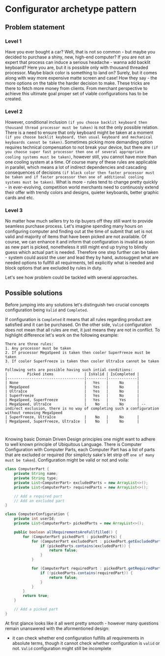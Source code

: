# Configurator archetype pattern

## Problem statement

### Level 1

Have you ever bought a car? Well, that is not so common - but maybe you decided to purchase a shiny, new, high-end computer? If you are not an expert that process can induce a serious headache - wanna add backlit keyboard? Here you are, but it is possible only with thousand threaded processor. Maybe black color is something to land on? Surely, but it comes along with way more expensive matte screen and case! How they say - the more options on the table the harder decision to make. These tricks are there to fetch more money from clients. From merchant perspective to achieve this ultimate goal proper set of viable configurations has to be created.

### Level 2

However, conditional inclusion `(if you choose backlit keyboard then thousand thread processor must be taken)` is not the only possible relation. There is a need to ensure that only keyboard might be taken at a moment `(if you choose backlit keyboard, then usual keyboard and mechanical keyboards cannot be taken)`. Sometimes picking more demanding option requires technical compensation to not break your device, but there are `(if you choose super fast processor then one of several appropriate cooling systems must be taken)`, however still, you cannot have more than one cooling system at a time. Of course many of these rules are applicable in parallel, which means a lot of indirect dependencies and cascading consequences of decisions `(if black color then faster processor must be taken and if faster processor then one of additional cooling systems must be taken)`. What is more - rules tend to change pretty quickly - in ever-evolving, competition world merchants need to continuosly extend their offer with trendy colors and designs, quieter keyboards, better graphic cards and etc.

### Level 3

No matter how much sellers try to rip buyers off they still want to provide seamless purchase process. Let's imagine spending many hours on configuring computer and finding out at the time of submit that set is not valid and majority of items that have been picked are not available. Of course, we can enhance it and inform that configuration is invalid as soon as new part is picked, nonetheless it still might end up trying to blindly guess which actual part is needed. Therefore one step further can be taken - system could assist the user and lead they by hand, autosuggest what are needed options to fullfill all requirments, tell explicitly what is needed and block options that are excluded by rules in duty.

Let's see how problem could be tackled with several approaches.

## Possible solutions

Before jumping into any solutions let's distinguish two crucial concepts configuration being `Valid` and `Completed`. 

If configuration is `Completed` it means that all rules regarding product are satisfied and it can be purchased. On the other side, `Valid` configuration does not mean that all rules are met, it just means they are not in conflict. To highlight difference let's work on the following example:

```
There are three rules: 
1. Any processor must be taken
2. If processor MegaSpeed is taken then cooler SuperFreeze must be taken
3. If cooler SuperFreeze is taken then cooler UltraIce cannot be taken

Following sets are possible having such intial conditions: 
|         Picked items              | IsValid | IsCompleted |
|-----------------------------------|---------|-------------|
| None                              |   Yes   |     No      |
| MegaSpeed                         |   Yes   |     No      |
| UltraIce                          |   Yes   |     No      |
| SuperFreeze                       |   Yes   |     No      |
| MegaSpeed, SuperFreeze            |   Yes   |     Yes     |
| MegaSpeed, UltraIce               |    No   |     No      | -- indirect exclusion, there is no way of completing such a configuration without removing MegaSpeed
| SuperFreeze, UltraIce             |    No   |     No      |
| MegaSpeed, SuperFreeze, UltraIce  |    No   |     No      |



```


Knowing basic Domain Driven Design principles one might want to adhere to well known principle of Ubiquitous Language. There is Computer Configuration with Computer Parts, each Computer Part has a list of parts that are excluded or required (for simplicty sake's let strip off `one of many must be taken`). Configuration might be valid or not and voila:

```java
class ComputerPart {
    private String name;
    private String type;
    private List<ComputerPart> excludedParts = new ArrayList<>();
    private List<ComputerPart> requiredParts = new ArrayList<>();

    // Add a required part
    // Add an excluded part
}

class ComputerConfiguration {
    private int userId;
    private List<ComputerPart> pickedParts = new ArrayList<>();

    public boolean allRequirementsAreFullfilled() {
        for (ComputerPart pickedPart : pickedParts) {
            for (ComputerPart excludedPart : pickedPart.getExcludedParts()) {
                if (pickedParts.contains(excludedPart)) {
                    return false;
                }
            }

            for (ComputerPart requiredPart : pickedPart.getRequiredParts()) {
                if (!pickedParts.contains(requiredPart)) {
                    return false;
                }
            }
        }
        return true;
    }

    // Add a picked part
}
```

At first glance looks like it all went pretty smooth - however many questions remain unanswered with the aformentioned design:
* it can check whether end configuration fulfills all requirements in absolute terms, though it cannot check whether configuration is `valid` or not. `Valid` configuration might still be incomplete